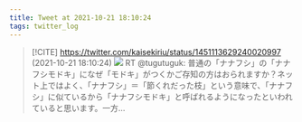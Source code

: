 ```yaml
---
title: Tweet at 2021-10-21 18:10:24
tags: twitter_log
---
```


> [!CITE] https://twitter.com/kaisekiriu/status/1451113629240020997 (2021-10-21 18:10:24)
> ![](https://twitter.com/kaisekiriu/status/1451113629240020997)
> RT @tugutuguk: 普通の「ナナフシ」の「ナナフシモドキ」になぜ「モドキ」がつくかご存知の方はおられますか？ネット上ではよく、「ナナフシ」＝「節くれだった枝」という意味で、「ナナフシ」に似ているから「ナナフシモドキ」と呼ばれるようになったといわれていると思います。一方…
